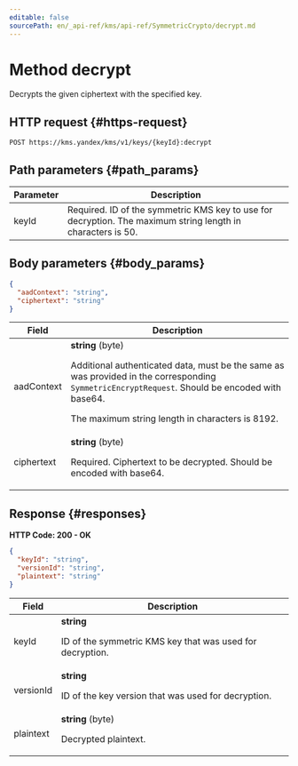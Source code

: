 ```yaml
---
editable: false
sourcePath: en/_api-ref/kms/api-ref/SymmetricCrypto/decrypt.md
---
```


# Method decrypt
Decrypts the given ciphertext with the specified key.
 

 
## HTTP request {#https-request}
```
POST https://kms.yandex/kms/v1/keys/{keyId}:decrypt
```
 
## Path parameters {#path_params}
 
Parameter | Description
--- | ---
keyId | Required. ID of the symmetric KMS key to use for decryption.  The maximum string length in characters is 50.
 
## Body parameters {#body_params}
 
```json 
{
  "aadContext": "string",
  "ciphertext": "string"
}
```

 
Field | Description
--- | ---
aadContext | **string** (byte)<br><p>Additional authenticated data, must be the same as was provided in the corresponding ``SymmetricEncryptRequest``. Should be encoded with base64.</p> <p>The maximum string length in characters is 8192.</p> 
ciphertext | **string** (byte)<br><p>Required. Ciphertext to be decrypted. Should be encoded with base64.</p> 
 
## Response {#responses}
**HTTP Code: 200 - OK**

```json 
{
  "keyId": "string",
  "versionId": "string",
  "plaintext": "string"
}
```

 
Field | Description
--- | ---
keyId | **string**<br><p>ID of the symmetric KMS key that was used for decryption.</p> 
versionId | **string**<br><p>ID of the key version that was used for decryption.</p> 
plaintext | **string** (byte)<br><p>Decrypted plaintext.</p> 